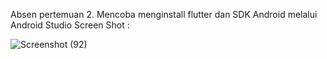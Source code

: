Absen pertemuan 2. Mencoba menginstall flutter dan SDK Android melalui Android Studio
Screen Shot :

![Screenshot (92)](https://user-images.githubusercontent.com/88937907/140758003-fbfc20cb-036c-4202-8f8b-edb1dc01b3f6.png)
